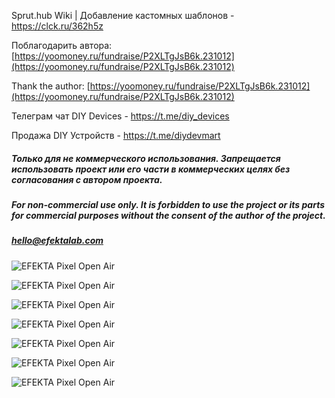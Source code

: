 Sprut.hub Wiki | Добавление кастомных шаблонов - https://clck.ru/362h5z


Поблагодарить автора: [https://yoomoney.ru/fundraise/P2XLTgJsB6k.231012](https://yoomoney.ru/fundraise/P2XLTgJsB6k.231012)

Thank the author: [https://yoomoney.ru/fundraise/P2XLTgJsB6k.231012](https://yoomoney.ru/fundraise/P2XLTgJsB6k.231012)

Телеграм чат DIY Devices - https://t.me/diy_devices

Продажа DIY Устройств - https://t.me/diydevmart


##### Только для не коммерческого использования. Запрещается использовать проект или его части в коммерческих целях без согласования с автором проекта.

##### For non-commercial use only. It is forbidden to use the project or its parts for commercial purposes without the consent of the author of the project.

##### hello@efektalab.com

![EFEKTA Pixel Open Air](https://raw.githubusercontent.com/smartboxchannel/EFEKTA_Pixel_Open_Air/main/Images/001.png) 

![EFEKTA Pixel Open Air](https://raw.githubusercontent.com/smartboxchannel/EFEKTA_Pixel_Open_Air/main/Images/sh01.png) 

![EFEKTA Pixel Open Air](https://raw.githubusercontent.com/smartboxchannel/EFEKTA_Pixel_Open_Air/main/Images/sh02.png) 

![EFEKTA Pixel Open Air](https://raw.githubusercontent.com/smartboxchannel/EFEKTA_Pixel_Open_Air/main/Images/sh03.png) 

![EFEKTA Pixel Open Air](https://raw.githubusercontent.com/smartboxchannel/EFEKTA_Pixel_Open_Air/main/Images/sh04.png) 

![EFEKTA Pixel Open Air](https://raw.githubusercontent.com/smartboxchannel/EFEKTA_Pixel_Open_Air/main/Images/yash02.jpg) 

![EFEKTA Pixel Open Air](https://raw.githubusercontent.com/smartboxchannel/EFEKTA_Pixel_Open_Air/main/Images/yash01.jpg) 
